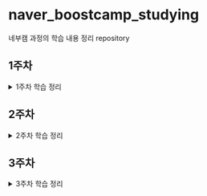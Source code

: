 # naver_boostcamp_studying
네부캠 과정의 학습 내용 정리 repository

## 1주차
<details>
<summary>1주차 학습 정리</summary>

+ [ActivityLifecycle](https://github.com/uselessnaming/naver_boostcamp_studying/blob/main/XML/ActivityLifecycle.md)
+ [Button Events](https://github.com/uselessnaming/naver_boostcamp_studying/blob/main/XML/Button%20Events.md)
+ [Custom View 생성 과정](https://github.com/uselessnaming/naver_boostcamp_studying/blob/main/XML/Custom%20View%20%EC%83%9D%EC%84%B1%20%EC%A0%95%EB%A6%AC.md)
+ [Fragment](https://github.com/uselessnaming/naver_boostcamp_studying/blob/main/XML/Fragment.md)
+ [Layout](https://github.com/uselessnaming/naver_boostcamp_studying/blob/main/XML/Layout.md)
+ [Parcelable vs Serializable](https://github.com/uselessnaming/naver_boostcamp_studying/blob/main/kotlin/Parcelable%20vs%20Serializable.md)
+ [Service](https://github.com/uselessnaming/naver_boostcamp_studying/blob/main/XML/Service.md)
+ [Intent 정리](https://github.com/uselessnaming/naver_boostcamp_studying/blob/main/XML/intent%20%EC%A0%95%EB%A6%AC.md)
</details>

## 2주차
<details>
<summary>2주차 학습 정리</summary>

## Compose
+ [@Composable](https://github.com/uselessnaming/naver_boostcamp_studying/blob/main/Jetpack%20Compose/%40Composable.md)
+ [Composable 수명 주기](https://github.com/uselessnaming/naver_boostcamp_studying/blob/main/Jetpack%20Compose/Composable%20%EC%88%98%EB%AA%85%20%EC%A3%BC%EA%B8%B0.md)
+ [Compose 단계](https://github.com/uselessnaming/naver_boostcamp_studying/blob/main/Jetpack%20Compose/Compose%20%EB%8B%A8%EA%B3%84.md)
+ [Dynamic Color](https://github.com/uselessnaming/naver_boostcamp_studying/blob/main/Jetpack%20Compose/Dynamic%20Color.md)
+ [Jetpack Compose](https://github.com/uselessnaming/naver_boostcamp_studying/blob/main/Jetpack%20Compose/Jetpack%20Compose.md)
+ [LazyColumn, LazyRow](https://github.com/uselessnaming/naver_boostcamp_studying/blob/main/Jetpack%20Compose/LazyRow%2C%20LazyColumn.md)
+ [Material Theme](https://github.com/uselessnaming/naver_boostcamp_studying/blob/main/Jetpack%20Compose/MaterialTheme.md)
+ [Modifier](https://github.com/uselessnaming/naver_boostcamp_studying/blob/main/Jetpack%20Compose/Modifier.md)
+ [Navigation Drawer](https://github.com/uselessnaming/naver_boostcamp_studying/blob/main/Jetpack%20Compose/Navigation%20Drawer.md)
+ [Navigation Rail](https://github.com/uselessnaming/naver_boostcamp_studying/blob/main/Jetpack%20Compose/Navigation%20Rail.md)
+ [Navigation2](https://github.com/uselessnaming/naver_boostcamp_studying/blob/main/Jetpack%20Compose/Navigation2.md)
+ [Navigation3](https://github.com/uselessnaming/naver_boostcamp_studying/blob/main/Jetpack%20Compose/Navigation3.md)
+ [Remember vs RememberSaveable](https://github.com/uselessnaming/naver_boostcamp_studying/blob/main/Jetpack%20Compose/Remember%EA%B3%BC%20RememberSaveable.md)
+ [Scaffold](https://github.com/uselessnaming/naver_boostcamp_studying/blob/main/Jetpack%20Compose/Scaffold.md)
+ [Surface](https://github.com/uselessnaming/naver_boostcamp_studying/blob/main/Jetpack%20Compose/Surface.md)
+ [TextField](https://github.com/uselessnaming/naver_boostcamp_studying/blob/main/Jetpack%20Compose/TextField.md)
+ [UDF 패턴](https://github.com/uselessnaming/naver_boostcamp_studying/blob/main/Jetpack%20Compose/UDF%20%ED%8C%A8%ED%84%B4.md)
+ [Remember vs MutableState](https://github.com/uselessnaming/naver_boostcamp_studying/blob/main/Jetpack%20Compose/remember%EA%B3%BC%20mutable%20state.md)
+ [Vector Resource vs Painter Resource](https://github.com/uselessnaming/naver_boostcamp_studying/blob/main/Jetpack%20Compose/vectorResource%20vs%20painterResource.md)
+ [Material Theme 색상](https://github.com/uselessnaming/naver_boostcamp_studying/blob/main/Jetpack%20Compose/Material%20Theme%20%EC%83%89%EC%83%81.md)

## android
+ [SVG vs PNG](https://github.com/uselessnaming/naver_boostcamp_studying/blob/main/android/Svg%20vs%20Png.md)

## Annotation
+ [OptIn](https://github.com/uselessnaming/naver_boostcamp_studying/blob/main/annotation/OptIn.md)
+ [Res](https://github.com/uselessnaming/naver_boostcamp_studying/blob/main/annotation/Res.md)

## error
+ [cant be saved using the current SaveableStateRegistry](https://github.com/uselessnaming/naver_boostcamp_studying/blob/main/error/cannot%20be%20saved%20using%20the%20current%20SaveableStateRegistry.md)

## kotlin
+ [inline 함수](https://github.com/uselessnaming/naver_boostcamp_studying/blob/main/kotlin/Inline%20%ED%95%A8%EC%88%98.md)
+ [함수 호출 vs 함수 참조](https://github.com/uselessnaming/naver_boostcamp_studying/blob/main/kotlin/%EC%A0%90%20%EC%97%B0%EC%82%B0%20vs%20%EB%8D%94%EB%B8%94%20%EC%BD%9C%EB%A1%A0%20%EC%97%B0%EC%82%B0.md)

## warning
+ [Property will not be serialized into a 'Parcel'](https://github.com/uselessnaming/naver_boostcamp_studying/blob/main/warning/Property%20will%20not%20be%20serialized%20into%20a%20'Parcel'.md)

</details>

## 3주차
<details>
<summary>3주차 학습 정리</summary>

## Jetpack Compsoe
+ [MaterialTheme 추가 학습](https://github.com/uselessnaming/naver_boostcamp_studying/blob/main/Jetpack%20Compose/MaterialTheme.md)

## android
+ [Flow와 LiveData 학습](https://github.com/uselessnaming/naver_boostcamp_studying/blob/main/android/LiveData%20vs%20Flow.md)
+ [target sdk 버전과 compile sdk 버전](https://github.com/uselessnaming/naver_boostcamp_studying/blob/main/android/targetSdk%20VS%20compileSdk.md)

## kotlin
+ [inline 함수를 왜 row, column에서 사용하는 가에 대한 대답](https://github.com/uselessnaming/naver_boostcamp_studying/blob/main/kotlin/Inline%20%ED%95%A8%EC%88%98.md)

</details>